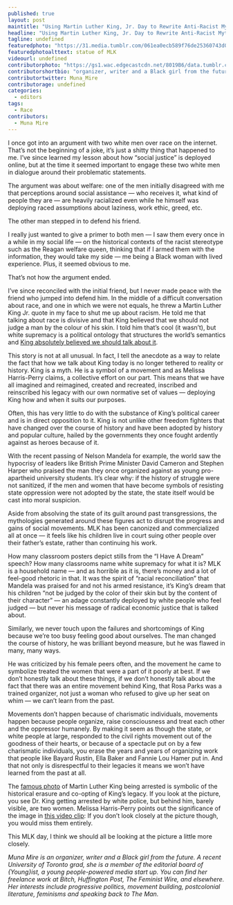 ```yaml
---
published: true
layout: post
maintitle: "Using Martin Luther King, Jr. Day to Rewrite Anti-Racist Mythology - {Young}ist"
headline: "Using Martin Luther King, Jr. Day to Rewrite Anti-Racist Mythology"
tagline: undefined
featuredphoto: "https://31.media.tumblr.com/061ea0ecb589f76de25360743d07a5f2/tumblr_inline_mzs8fgHq2a1rkj9dw.jpg"
featuredphotoalttext: statue of MLK
videourl: undefined
contributorphoto: "https://gs1.wac.edgecastcdn.net/8019B6/data.tumblr.com/8cc8684d2bb3755277e5eacb94fc6d45/tumblr_inline_mmx4nrdROH1rkj9dw.jpg"
contributorshortbio: "organizer, writer and a Black girl from the future"
contributortwitter: Muna_Mire
contributorage: undefined
categories: 
  - editors
tags: 
  - Race
contributors: 
  - Muna Mire
---
```


I once got into an argument with two white men over race on the internet. That’s not the beginning of a joke, it’s just a shitty thing that happened to me. I’ve since learned my lesson about how “social justice” is deployed online, but at the time it seemed important to engage these two white men in dialogue around their problematic statements.

The argument was about welfare: one of the men initially disagreed with me that perceptions around social assistance — who receives it, what kind of people they are — are heavily racialized even while he himself was deploying raced assumptions about laziness, work ethic, greed, etc.

The other man stepped in to defend his friend.

I really just wanted to give a primer to both men — I saw them every once in a while in my social life — on the historical contexts of the racist stereotype such as the Reagan welfare queen, thinking that if I armed them with the information, they would take my side — me being a Black woman with lived experience. Plus, it seemed obvious to me.

That’s not how the argument ended.

I’ve since reconciled with the initial friend, but I never made peace with the friend who jumped into defend him. In the middle of a difficult conversation about race, and one in which we were not equals, he threw a Martin Luther King Jr. quote in my face to shut me up about racism. He told me that talking about race is divisive and that King believed that we should not judge a man by the colour of his skin. I told him that’s cool (it wasn’t), but white supremacy is a political ontology that structures the world’s semantics and [King absolutely believed we should talk about it](http://beybad.tumblr.com/post/15775428964/the-mlk-thats-never-quoted).

This story is not at all unusual. In fact, I tell the anecdote as a way to relate the fact that how we talk about King today is no longer tethered to reality or history. King is a myth. He is a symbol of a movement and as Melissa Harris-Perry claims, a collective effort on our part. This means that we have all imagined and reimagined, created and recreated, inscribed and reinscribed his legacy with our own normative set of values — deploying King how and when it suits our purposes.

Often, this has very little to do with the substance of King’s political career and is in direct opposition to it. King is not unlike other freedom fighters that have changed over the course of history and have been adopted by history and popular culture, hailed by the governments they once fought ardently against as heroes because of it.

With the recent passing of Nelson Mandela for example, the world saw the hypocrisy of leaders like British Prime Minister David Cameron and Stephen Harper who praised the man they once organized against as young pro-apartheid university students. It’s clear why: if the history of struggle were not sanitized, if the men and women that have become symbols of resisting state oppression were not adopted by the state, the state itself would be cast into moral suspicion.

Aside from absolving the state of its guilt around past transgressions, the mythologies generated around these figures act to disrupt the progress and gains of social movements. MLK has been canonized and commercialized all at once — it feels like his children live in court suing other people over their father’s estate, rather than continuing his work.

How many classroom posters depict stills from the “I Have A Dream” speech? How many classrooms name white supremacy for what it is? MLK is a household name — and as horrible as it is, there’s money and a lot of feel-good rhetoric in that. It was the spirit of “racial reconciliation” that Mandela was praised for and not his armed resistance, it’s King’s dream that his children “not be judged by the color of their skin but by the content of their character” — an adage constantly deployed by white people who feel judged — but never his message of radical economic justice that is talked about.

Similarly, we never touch upon the failures and shortcomings of King because we’re too busy feeling good about ourselves. The man changed the course of history, he was brilliant beyond measure, but he was flawed in many, many ways.

He was criticized by his female peers often, and the movement he came to symbolize treated the women that were a part of it poorly at best. If we don’t honestly talk about these things, if we don’t honestly talk about the fact that there was an entire movement behind King, that Rosa Parks was a trained organizer, not just a woman who refused to give up her seat on whim — we can’t learn from the past.

Movements don’t happen because of charismatic individuals, movements happen because people organize, raise consciousness and treat each other and the oppressor humanely. By making it seem as though the state, or white people at large, responded to the civil rights movement out of the goodness of their hearts, or because of a spectacle put on by a few charismatic individuals, you erase the years and years of organizing work that people like Bayard Rustin, Ella Baker and Fannie Lou Hamer put in. And that not only is disrespectful to their legacies it means we won’t have learned from the past at all.

The [famous photo](http://practicallyhistorical.net/2012/01/16/learn-about-martin-luther-king-jr/) of Martin Luther King being arrested is symbolic of the historical erasure and co-opting of King’s legacy. If you look at the picture, you see Dr. King getting arrested by white police, but behind him, barely visible, are two women. Melissa Harris-Perry points out the significance of the image in [this video clip](http://shine.forharriet.com/2014/01/watch-melissa-harris-perry-on-legacy-of.html): If you don’t look closely at the picture though, you would miss them entirely.

This MLK day, I think we should all be looking at the picture a little more closely.

<em>Muna Mire is an organizer, writer and a Black girl from the future. A recent University of Toronto grad, she is a member of the editorial board of {Young}ist, a young people-powered media start up. You can find her freelance work at Bitch, Huffington Post, The Feminist Wire, and elsewhere. Her interests include progressive politics, movement building, postcolonial literature, feminisms and speaking back to The Man.</em>